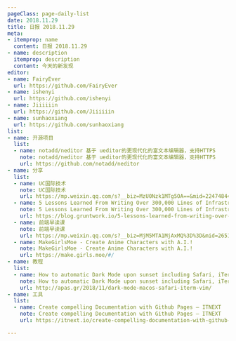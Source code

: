 ```yaml
---
pageClass: page-daily-list
date: 2018.11.29
title: 日报 2018.11.29
meta:
- itemprop: name
  content: 日报 2018.11.29
- name: description
  itemprop: description
  content: 今天的新发现
editor:
- name: FairyEver
  url: https://github.com/FairyEver
- name: ishenyi
  url: https://github.com/ishenyi
- name: Jiiiiiin
  url: https://github.com/Jiiiiiin
- name: sunhaoxiang
  url: https://github.com/sunhaoxiang
list:
- name: 开源项目
  list:
  - name: notadd/neditor 基于 ueditor的更现代化的富文本编辑器，支持HTTPS
    note: notadd/neditor 基于 ueditor的更现代化的富文本编辑器，支持HTTPS
    url: https://github.com/notadd/neditor
- name: 分享
  list:
  - name: UC国际技术
    note: UC国际技术
    url: https://mp.weixin.qq.com/s?__biz=MzU0Nzk1MTg5OA==&mid=2247484459&idx=1&sn=af40c897b9a8bdbb110c0ec6ff189f96&chksm=fb47c05ecc304948b90f6a03d79f9a0c9373a7005273edfaaa93a52e4a935a73b039a792bfbc&xtrack=1&scene=90&sessionid=1543406791&ascene=56&devicetype=android-24&version=2607033a&nettype=cmnet&abtest_cookie=BQABAAoACwANABIAFAAFACOXHgBXmR4AiJkeAJuZHgChmR4AAAA%3D&lang=zh_CN&pass_ticket=UnnbkAO9u%2BNkR5baIe5KP10mGoFLACmEI2l7Cx9h0PM%3D&wx_header=1
  - name: 5 Lessons Learned From Writing Over 300,000 Lines of Infrastructure Code
    note: 5 Lessons Learned From Writing Over 300,000 Lines of Infrastructure Code
    url: https://blog.gruntwork.io/5-lessons-learned-from-writing-over-300-000-lines-of-infrastructure-code-36ba7fadeac1
  - name: 前端早读课
    note: 前端早读课
    url: https://mp.weixin.qq.com/s?__biz=MjM5MTA1MjAxMQ%3D%3D&mid=2651230568&idx=1&sn=1f6f1de7316f7a57c3209b6faa1ed9a4#wechat_redirect
  - name: MakeGirlsMoe - Create Anime Characters with A.I.!
    note: MakeGirlsMoe - Create Anime Characters with A.I.!
    url: https://make.girls.moe/#/
- name: 教程
  list:
  - name: How to automatic Dark Mode upon sunset including Safari, iTerm, Vim in macOS – Marginalia by Apostolos Papadopoulos
    note: How to automatic Dark Mode upon sunset including Safari, iTerm, Vim in macOS – Marginalia by Apostolos Papadopoulos
    url: http://apas.gr/2018/11/dark-mode-macos-safari-iterm-vim/
- name: 工具
  list:
  - name: Create compelling Documentation with Github Pages – ITNEXT
    note: Create compelling Documentation with Github Pages – ITNEXT
    url: https://itnext.io/create-compelling-documentation-with-github-pages-16e4149efe9e

---
```


<daily-list v-bind="$page.frontmatter"/>